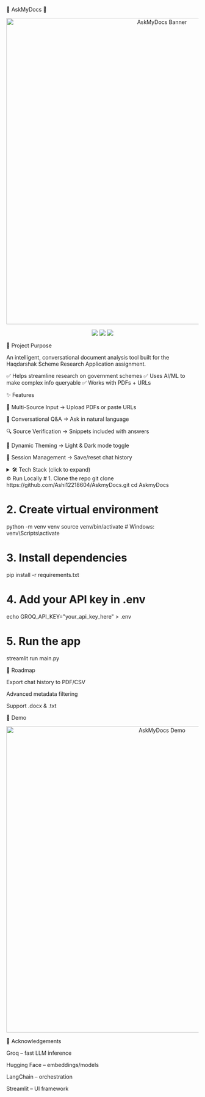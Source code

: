 📄 AskMyDocs 📝
<p align="center"> <img src="https://i.imgur.com/your-app-banner.png" alt="AskMyDocs Banner" width="800"/> </p> <p align="center"> <a href="https://echodocs.streamlit.app/"><img src="https://img.shields.io/badge/🚀 Live Demo-Click%20Here-brightgreen?style=for-the-badge" /></a> <a href="https://github.com/Ashi12218604/AskMyDocs/stargazers"><img src="https://img.shields.io/github/stars/Ashi12218604/AskMyDocs?style=for-the-badge" /></a> <a href="https://github.com/Ashi12218604/AskMyDocs/issues"><img src="https://img.shields.io/github/issues/Ashi12218604/AskMyDocs?style=for-the-badge&color=yellow" /></a> </p>
🎯 Project Purpose

An intelligent, conversational document analysis tool built for the Haqdarshak Scheme Research Application assignment.

✅ Helps streamline research on government schemes
✅ Uses AI/ML to make complex info queryable
✅ Works with PDFs + URLs

✨ Features

📂 Multi-Source Input → Upload PDFs or paste URLs

💬 Conversational Q&A → Ask in natural language

🔍 Source Verification → Snippets included with answers

🎨 Dynamic Theming → Light & Dark mode toggle

💾 Session Management → Save/reset chat history

<details> <summary>🛠️ Tech Stack (click to expand)</summary>

Framework: Streamlit

LLM: Groq (LLaMA 3 – 8B)

Core Library: LangChain

Embeddings: Hugging Face Sentence Transformers

Vector Store: FAISS

File Processing: PyMuPDF, Unstructured

</details>
⚙️ Run Locally
# 1. Clone the repo
git clone https://github.com/Ashi12218604/AskmyDocs.git
cd AskmyDocs

# 2. Create virtual environment
python -m venv venv
source venv/bin/activate    # Windows: venv\Scripts\activate

# 3. Install dependencies
pip install -r requirements.txt

# 4. Add your API key in .env
echo GROQ_API_KEY="your_api_key_here" > .env

# 5. Run the app
streamlit run main.py

🚀 Roadmap

 Export chat history to PDF/CSV

 Advanced metadata filtering

 Support .docx & .txt

📸 Demo
<p align="center"> <img src="https://i.imgur.com/your-demo-gif.gif" alt="AskMyDocs Demo" width="800"/> </p>
🙏 Acknowledgements

Groq – fast LLM inference

Hugging Face – embeddings/models

LangChain – orchestration

Streamlit – UI framework
